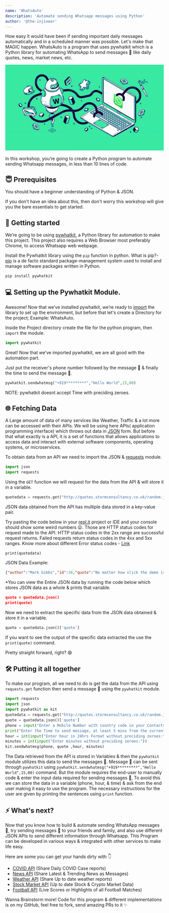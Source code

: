 ```yaml
---
name: 'WhatsAuto'
description: 'Automate sending Whatsapp messages using Python'
author: '@the-injineer'
---
```

How easy it would have been if sending important daily messages automatically and in a scheduled manner was possible. Let's make that MAGIC happen.
WhatsAuto is a program that uses pywhatkit which is a Python library for automating WhatsApp to send messages 💬 like daily quotes, news, market news, etc. 

![](img/banner.png)

In this workshop, you’re going to create a Python program to automate sending Whatsapp messages, in less than 10 lines of code.

## 😇 Prerequisites

You should have a beginner understanding of Python & JSON.

If you don't have an idea about this, then don't worry this workshop will give you the bare essentials to get started.

## 🚀 Getting started

We’re going to be using [pywhatkit](https://pypi.org/project/pywhatkit/), a Python library for automation to make this project. This project also requires a Web Browser most preferably Chrome, to access Whatsapp web webpage.

Install the Pywhatkit library using the `pip` function in python.
What is pip?-[pip](https://docs.python.org/3/installing/index.html) is a de facto standard package-management system used to install and manage software packages written in Python.

```py
pip install pywhatkit
```

## 💻 Setting up the Pywhatkit Module.

Awesome! Now that we’ve installed pywhatkit, we’re ready to [import](https://docs.python.org/3/reference/import.html
) the library to set up the environment, but before that let's create a Directory for the project; Example: WhatsAuto.

Inside the Project directory create the file for the python program, then `import` the module.

```py
import pywhatkit
```

Great! Now that we’ve imported pywhatkit, we are all good with the automation part.

Just put the receiver's phone number followed by the message 💬 & finally the time to send the message 💬.

```py
pywhatkit.sendwhatmsg("+919*********","Hello World",15,00)

```
NOTE: pywhatkit doesnt accept Time with preciding zeroes.

## 🌐 Fetching Data

A Large amount of data of many services like Weather, Traffic & a lot more can be accessed with their APIs. We will be using here APIs( application programming interface) which throws out data in [JSON](https://www.json.org/json-en.html) form. But before that what exactly is a API, it is a set of functions that allows applications to access data and interact with external software components, operating systems, or microservices.

To obtain data from an API we need to import the JSON & [requests](https://requests.readthedocs.io/en/master/api/) module.

```py
import json
import requests

```
Using the `GET` function we will request for the data from the API & will store it in a variable.

```py
quotedata = requests.get("http://quotes.stormconsultancy.co.uk/random.json")

```
JSON data obtained from the API has multiple data stored in a key-value pair.

Try pasting the code below in your [repl.it](https://repl.it) project or IDE and your console should show some weird numbers 😛.
Those are HTTP status codes for request made to the API. HTTP status codes in the 2xx range are successful request returns. Failed requests return status codes in the 4xx and 5xx ranges. Know more about different Error status codes - [Link](https://cloud.google.com/storage/docs/json_api/v1/status-codes#errorformat)

```
print(quotedata)
```

JSON Data Example:

```json
{"author":"Mark Gibbs","id":36,"quote":"No matter how slick the demo is in rehearsal, when you do it in front of a live audience, the probability of a flawless presentation is inversely proportional to the number of people watching, raised to the power of the amount of money involved.","permalink":"http://quotes.stormconsultancy.co.uk/quotes/36"}
```
*You can view the Entire JSON data by running the code below which stores JSON data as a whole & prints that variable.

```JSON
quote = quotedata.json()
print(quote)
```

Now we need to extract the specific data from the JSON data obtained & store it in a variable.

```py
quote = quotedata.json()['quote']
```
If you want to see the output of the specific data extracted the use the `print(quote)` command.

Pretty straight forward, right? 😄

## 🛠️ Putting it all together

To make our program, all we need to do is get the data from the API using `requests.get` function then send a message 💬 using the `pywhatkit` module.

```py
import requests
import json
import pywhatkit as kit
quotedata = requests.get("http://quotes.stormconsultancy.co.uk/random.json")
quote = quotedata.json()['quote']
phone = input("Enter a Mobile Number with country code in your Contacts to send a quote:")
print("Enter the Time to send message, at least 5 mins from the current time")
hour = int(input("Enter hour in 24hrs Format without preciding zeroes:"))
minutes = int(input("Enter minutes without preciding zeroes:"))
kit.sendwhatmsg(phone, quote ,hour, minutes)
```

The Data retrieved from the API is stored in Variables & then the `pywhatkit` module utilizes this data to send the messages 💬. 
Message 💬 can be sent through `pywhatkit` using `pywhatkit.sendwhatmsg("+919*********","Hello World",15,00)` command. But the module requires the end-user to manually code & enter the input data required for sending messages 💬, To avoid this we can store the data in a variable (phone, hour, & time) & ask from the end user making it easy to use the program. The necessary instructions for the user are given by printing the sentences using `print` function.
 
## ⚡ What's next?

Now that you know how to build & automate sending WhatsApp messages 💬, try sending messages 💬 to your friends and family, and also use different JSON APIs to send different information through Whatsapp. This Program can be developed in various ways & integrated with other services to make life easy. 

Here are some you can get your hands dirty with 👇

- [COVID API](https://covid19api.com/) (Share Daily COVID Case reports)
- [News API](https://newsapi.org/) (Share Latest & Trending News as Messages)
- [Weather API](https://openweathermap.org/api) (Share Up to date weather reports)
- [Stock Market API](https://finnhub.io/) (Up to date Stock & Crypto Market Data)
- [Football API](https://www.api-football.com/) (Live Scores or Highlights of all Football Matches)

Wanna Brainstorm more! Code for this program & different implementations is on my GitHub, feel free to fork, send amazing PRs to it ✨
